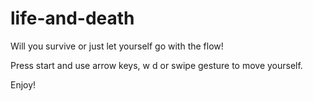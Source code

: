 # life-and-death

Will you survive or just let yourself go with the flow!

Press start and use arrow keys, w d or swipe gesture to move yourself.

Enjoy!